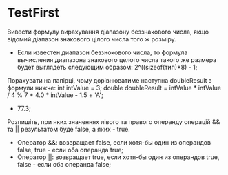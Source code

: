# TestFirst
Вивести формулу вирахування діапазону беззнакового числа, якщо відомий діапазон знакового цілого числа того ж розміру.
- Если известен диапазон беззнокового числа, то формула вычисления диапазона знакового целого числа такого же размера будет выглядеть следующим образом: 2^((sizeof(тип)*8) - 1;

Порахувати на папірці, чому дорівнюватиме наступна doubleResult з формули нижче:
int intValue = 3;
double doubleResult = intValue * intValue / 4 % 7 + 4.0 * intValue - 1.5 + 'A';
- 77.3;

Розпишіть, при яких значеннях лівого та правого операнду операцій && та || результатом буде false, а яких - true.
- Оператор &&: возвращает false, если хотя-бы один из операндов false, true - если оба операнда true;
- Оператор ||: возвращает true, если хотя-бы один из операндов true, false - если оба операнда false;

